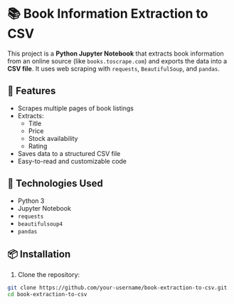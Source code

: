 # 📚 Book Information Extraction to CSV

This project is a **Python Jupyter Notebook** that extracts book information from an online source (like `books.toscrape.com`) and exports the data into a **CSV file**. It uses web scraping with `requests`, `BeautifulSoup`, and `pandas`.

## 🚀 Features

- Scrapes multiple pages of book listings
- Extracts:
  - Title
  - Price
  - Stock availability
  - Rating
- Saves data to a structured CSV file
- Easy-to-read and customizable code

## 🧰 Technologies Used

- Python 3
- Jupyter Notebook
- `requests`
- `beautifulsoup4`
- `pandas`

## 📦 Installation

1. Clone the repository:

```bash
git clone https://github.com/your-username/book-extraction-to-csv.git
cd book-extraction-to-csv


